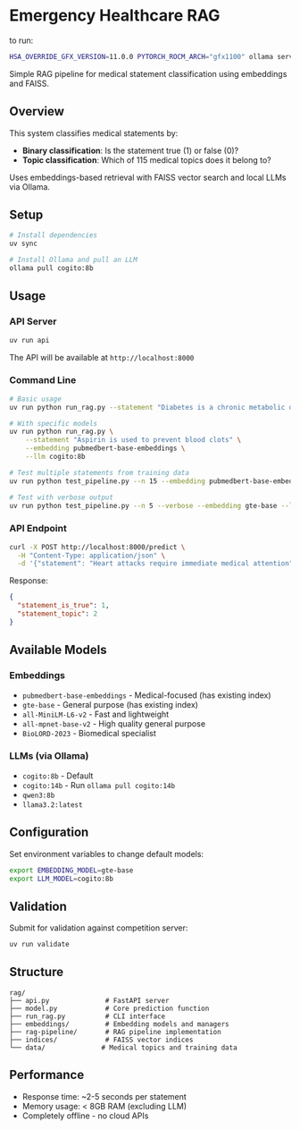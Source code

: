 # Emergency Healthcare RAG

to run:

```bash
HSA_OVERRIDE_GFX_VERSION=11.0.0 PYTORCH_ROCM_ARCH="gfx1100" ollama serve
```

Simple RAG pipeline for medical statement classification using embeddings and FAISS.

## Overview

This system classifies medical statements by:

- **Binary classification**: Is the statement true (1) or false (0)?
- **Topic classification**: Which of 115 medical topics does it belong to?

Uses embeddings-based retrieval with FAISS vector search and local LLMs via Ollama.

## Setup

```bash
# Install dependencies
uv sync

# Install Ollama and pull an LLM
ollama pull cogito:8b
```

## Usage

### API Server

```bash
uv run api
```

The API will be available at `http://localhost:8000`

### Command Line

```bash
# Basic usage
uv run python run_rag.py --statement "Diabetes is a chronic metabolic disorder"

# With specific models
uv run python run_rag.py \
    --statement "Aspirin is used to prevent blood clots" \
    --embedding pubmedbert-base-embeddings \
    --llm cogito:8b

# Test multiple statements from training data
uv run python test_pipeline.py --n 15 --embedding pubmedbert-base-embeddings --llm cogito:8b

# Test with verbose output
uv run python test_pipeline.py --n 5 --verbose --embedding gte-base --llm llama3.2:latest
```

### API Endpoint

```bash
curl -X POST http://localhost:8000/predict \
  -H "Content-Type: application/json" \
  -d '{"statement": "Heart attacks require immediate medical attention"}'
```

Response:

```json
{
  "statement_is_true": 1,
  "statement_topic": 2
}
```

## Available Models

### Embeddings

- `pubmedbert-base-embeddings` - Medical-focused (has existing index)
- `gte-base` - General purpose (has existing index)
- `all-MiniLM-L6-v2` - Fast and lightweight
- `all-mpnet-base-v2` - High quality general purpose
- `BioLORD-2023` - Biomedical specialist

### LLMs (via Ollama)

- `cogito:8b` - Default
- `cogito:14b` - Run `ollama pull cogito:14b`
- `qwen3:8b`
- `llama3.2:latest`

## Configuration

Set environment variables to change default models:

```bash
export EMBEDDING_MODEL=gte-base
export LLM_MODEL=cogito:8b
```

## Validation

Submit for validation against competition server:

```bash
uv run validate
```

## Structure

```
rag/
├── api.py              # FastAPI server
├── model.py            # Core prediction function  
├── run_rag.py          # CLI interface
├── embeddings/         # Embedding models and managers
├── rag-pipeline/       # RAG pipeline implementation
├── indices/            # FAISS vector indices
└── data/              # Medical topics and training data
```

## Performance

- Response time: ~2-5 seconds per statement
- Memory usage: < 8GB RAM (excluding LLM)
- Completely offline - no cloud APIs
